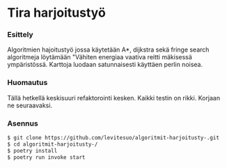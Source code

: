# Tira harjoitustyö
### Esittely
Algoritmien hajoitustyö jossa käytetään A*, dijkstra sekä fringe search algoritmeja löytämään "Vähiten energiaa vaativa reitti mäkisessä ympäristössä. Karttoja luodaan satunnaisesti käyttäen perlin noisea.

### Huomautus
Tällä hetkellä keskisuuri refaktorointi kesken. Kaikki testin on rikki. Korjaan ne seuraavaksi.

### Asennus

```bash
$ git clone https://github.com/levitesuo/algoritmit-harjoitusty-.git
$ cd algoritmit-harjoitusty-/
$ poetry install
$ poetry run invoke start
```